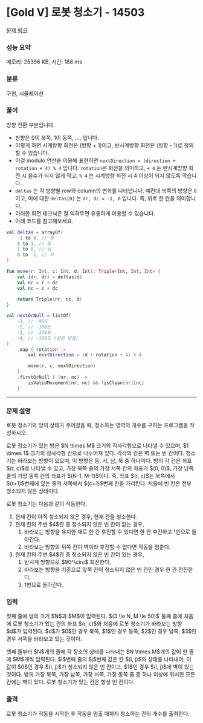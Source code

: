 # [Gold V] 로봇 청소기 - 14503

[문제 링크](https://www.acmicpc.net/problem/14503)

### 성능 요약

메모리: 25396 KB, 시간: 188 ms

### 분류

구현, 시뮬레이션

### 풀이

방향 전환 부분입니다.

- 방향은 0이 북쪽, 1이 동쪽, …, 입니다.
- 이렇게 하면 시계방향 회전은 (방향 + 1)이고, 반시계방향 회전은 (방향 - 1)로 정의할 수 있습니다.
- 이걸 modulo 연산을 이용해 표현하면 `nextDirection = (direction + rotation + 4) % 4` 입니다. `rotation`은 회전을 의미하고, `+ 4` 는 반시계방향 회전 시
  음수가 되지 않게 막고, `% 4` 는 시계방향 회전 시 4 이상이 되지 않도록 막습니다.
- `deltas` 는 각 방향별 row와 column의 변화를 나타냅니다. 예컨대 북쪽의 방향은 `0`이고, 이에 대한  `deltas[0]` 는 `dr, dc = -1, 0` 입니다. 즉, 위로 한 칸을
  의미합니다.
- 이러한 회전 테크닉은 잘 익혀두면 유용하게 이용할 수 있습니다.
- 아래 코드를 참고해보세요.

```kotlin
val deltas = arrayOf(
    -1 to 0, // 북
    0 to 1, // 동
    1 to 0, // 남
    0 to -1, // 서
)

fun move(r: Int, c: Int, d: Int): Triple<Int, Int, Int> {
    val (dr, dc) = deltas[d]
    val nr = r + dr
    val nc = c + dc

    return Triple(nr, nc, d)
}

val nextOrNull = listOf(
    -1, // -90도
    -2, // -180도
    -3, // -270도
    -4, // -360도 (같은 방향)
)
    .map { rotation ->
        val nextDirection = (d + rotation + 4) % 4

        move(r, c, nextDirection)
    }
    .firstOrNull { (nr, nc) ->
        isValidMovement(nr, nc) && !isClean[nr][nc]
    }
```

---

### 문제 설명

<p>로봇 청소기와 방의 상태가 주어졌을 때, 청소하는 영역의 개수를 구하는 프로그램을 작성하시오.</p>

<p>로봇 청소기가 있는 방은 $N \times M$ 크기의 직사각형으로 나타낼 수 있으며, $1 \times 1$ 크기의 정사각형 칸으로 나누어져 있다. 각각의 칸은 벽 또는 빈 칸이다. 청소기는 바라보는 방향이 있으며, 이 방향은 동, 서, 남, 북 중 하나이다. 방의 각 칸은 좌표 $(r, c)$로 나타낼 수 있고, 가장 북쪽 줄의 가장 서쪽 칸의 좌표가 $(0, 0)$, 가장 남쪽 줄의 가장 동쪽 칸의 좌표가 $(N-1, M-1)$이다. 즉, 좌표 $(r, c)$는 북쪽에서 $(r+1)$번째에 있는 줄의 서쪽에서 $(c+1)$번째 칸을 가리킨다. 처음에 빈 칸은 전부 청소되지 않은 상태이다.</p>

<p>로봇 청소기는 다음과 같이 작동한다.</p>

<ol>
	<li>현재 칸이 아직 청소되지 않은 경우, 현재 칸을 청소한다.</li>
	<li>현재 칸의 주변 $4$칸 중 청소되지 않은 빈 칸이 없는 경우,
	<ol>
		<li>바라보는 방향을 유지한 채로 한 칸 후진할 수 있다면 한 칸 후진하고 1번으로 돌아간다.</li>
		<li>바라보는 방향의 뒤쪽 칸이 벽이라 후진할 수 없다면 작동을 멈춘다.</li>
	</ol>
	</li>
	<li>현재 칸의 주변 $4$칸 중 청소되지 않은 빈 칸이 있는 경우,
	<ol>
		<li>반시계 방향으로 $90^\circ$ 회전한다.</li>
		<li>바라보는 방향을 기준으로 앞쪽 칸이 청소되지 않은 빈 칸인 경우 한 칸 전진한다.</li>
		<li>1번으로 돌아간다.</li>
	</ol>
	</li>
</ol>

### 입력

 <p>첫째 줄에 방의 크기 $N$과 $M$이 입력된다. $(3 \le N, M \le 50)$  둘째 줄에 처음에 로봇 청소기가 있는 칸의 좌표 $(r, c)$와 처음에 로봇 청소기가 바라보는 방향 $d$가 입력된다. $d$가 $0$인 경우 북쪽, $1$인 경우 동쪽, $2$인 경우 남쪽, $3$인 경우 서쪽을 바라보고 있는 것이다.</p>

<p>셋째 줄부터 $N$개의 줄에 각 장소의 상태를 나타내는 $N \times M$개의 값이 한 줄에 $M$개씩 입력된다. $i$번째 줄의 $j$번째 값은 칸 $(i, j)$의 상태를 나타내며, 이 값이 $0$인 경우 $(i, j)$가 청소되지 않은 빈 칸이고, $1$인 경우 $(i, j)$에 벽이 있는 것이다. 방의 가장 북쪽, 가장 남쪽, 가장 서쪽, 가장 동쪽 줄 중 하나 이상에 위치한 모든 칸에는 벽이 있다. 로봇 청소기가 있는 칸은 항상 빈 칸이다.</p>

### 출력

 <p>로봇 청소기가 작동을 시작한 후 작동을 멈출 때까지 청소하는 칸의 개수를 출력한다.</p>

